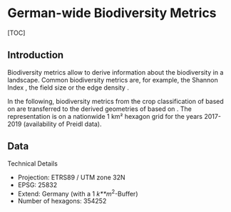 # German-wide Biodiversity Metrics
[TOC]

## Introduction

Biodiversity metrics allow to derive information about the biodiversity
in a landscape. Common biodiversity metrics are, for example, the
Shannon Index , the field size or the edge density .

In the following, biodiversity metrics from the crop classification of
based on are transferred to the derived geometries of based on . The
representation is on a nationwide 1 km² hexagon grid for the years
2017-2019 (availability of Preidl data).

## Data

Technical Details

-   Projection: ETRS89 / UTM zone 32N
-   EPSG: 25832
-   Extend: Germany (with a 1 *k**m*<sup>2</sup>-Buffer)
-   Number of hexagons: 354252
